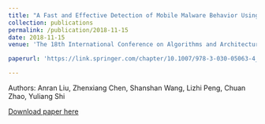 ```yaml
---
title: "A Fast and Effective Detection of Mobile Malware Behavior Using Network Traffic"
collection: publications
permalink: /publication/2018-11-15
date: 2018-11-15
venue: 'The 18th International Conference on Algorithms and Architectures for Parallel Processing'

paperurl: 'https://link.springer.com/chapter/10.1007/978-3-030-05063-4_10'

---
```

Authors: Anran Liu, Zhenxiang Chen, Shanshan Wang, Lizhi Peng, Chuan Zhao, Yuliang Shi

[Download paper here](https://link.springer.com/chapter/10.1007/978-3-030-05063-4_10)
